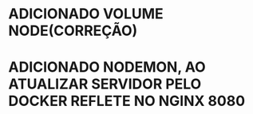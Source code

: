 # ADICIONADO VOLUME NODE(CORREÇÃO)
# ADICIONADO NODEMON, AO ATUALIZAR SERVIDOR PELO DOCKER REFLETE NO NGINX 8080
